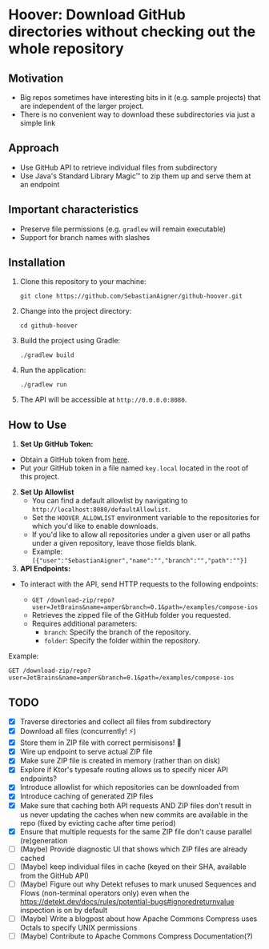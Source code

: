# Hoover: Download GitHub directories without checking out the whole repository

## Motivation
- Big repos sometimes have interesting bits in it (e.g. sample projects) that are independent of the larger project.
- There is no convenient way to download these subdirectories via just a simple link

## Approach

- Use GitHub API to retrieve individual files from subdirectory
- Use Java's Standard Library Magic™ to zip them up and serve them at an endpoint

## Important characteristics
- Preserve file permissions (e.g. `gradlew` will remain executable)
- Support for branch names with slashes

## Installation

1. Clone this repository to your machine:

   ```shell
   git clone https://github.com/SebastianAigner/github-hoover.git
   ```

2. Change into the project directory:

   ```shell
   cd github-hoover
   ```

3. Build the project using Gradle:

   ```shell
   ./gradlew build
   ```

4. Run the application:

   ```shell
   ./gradlew run
   ```

5. The API will be accessible at `http://0.0.0.0:8080`.

## How to Use

1. **Set Up GitHub Token:**
  - Obtain a GitHub token from [here](https://github.com/settings/tokens).
  - Put your GitHub token in a file named `key.local` located in the root of this project.

2. **Set Up Allowlist**
    - You can find a default allowlist by navigating to `http://localhost:8080/defaultAllowlist`.
    - Set the `HOOVER_ALLOWLIST` environment variable to the repositories for which you'd like to enable downloads.
    - If you'd like to allow all repositories under a given user or all paths under a given repository, leave those
      fields blank.
    - Example: `[{"user":"SebastianAigner","name":"","branch":"","path":""}]`
2. **API Endpoints:**
  - To interact with the API, send HTTP requests to the following endpoints:

      - `GET /download-zip/repo?user=JetBrains&name=amper&branch=0.1&path=/examples/compose-ios`
      - Retrieves the zipped file of the GitHub folder you requested.
      - Requires additional parameters:
        - `branch`: Specify the branch of the repository.
        - `folder`: Specify the folder within the repository.

   Example:
   ```http request
   GET /download-zip/repo?user=JetBrains&name=amper&branch=0.1&path=/examples/compose-ios
   ```

## TODO

- [x] Traverse directories and collect all files from subdirectory
- [x] Download all files (concurrently! ⚡️)
- [x] Store them in ZIP file with correct permisisons! 🎱
- [x] Wire up endpoint to serve actual ZIP file
- [x] Make sure ZIP file is created in memory (rather than on disk)
- [x] Explore if Ktor's typesafe routing allows us to specify nicer API endpoints?
- [x] Introduce allowlist for which repositories can be downloaded from
- [x] Introduce caching of generated ZIP files
- [x] Make sure that caching both API requests AND ZIP files don't result in us never updating the caches when new
  commits are available in the repo (fixed by evicting cache after time period)
- [x] Ensure that multiple requests for the same ZIP file don't cause parallel (re)generation
- [ ] (Maybe) Provide diagnostic UI that shows which ZIP files are already cached
- [ ] (Maybe) keep individual files in cache (keyed on their SHA, available from the GitHub API)
- [ ] (Maybe) Figure out why Detekt refuses to mark unused Sequences and Flows (non-terminal operators only) even when
  the https://detekt.dev/docs/rules/potential-bugs#ignoredreturnvalue inspection is on by default
- [ ] (Maybe) Write a blogpost about how Apache Commons Compress uses Octals to specify UNIX permissions
- [ ] (Maybe) Contribute to Apache Commons Compress Documentation(?)
